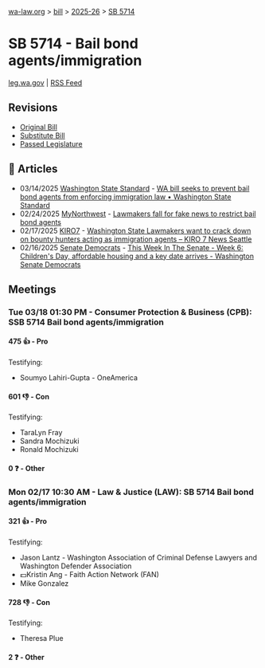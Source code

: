 [wa-law.org](/) > [bill](/bill/) > [2025-26](/bill/2025-26/) > [SB 5714](/bill/2025-26/sb/5714/)

# SB 5714 - Bail bond agents/immigration
[leg.wa.gov](https://app.leg.wa.gov/billsummary?BillNumber=5714&Year=2025&Initiative=false) | [RSS Feed](./rss.xml)

## Revisions
* [Original Bill](1/)
* [Substitute Bill](S/)
* [Passed Legislature](S.PL/)

## 📰 Articles
* 03/14/2025 [Washington State Standard](/org/washington_state_standard/) - [WA bill seeks to prevent bail bond agents from enforcing immigration law • Washington State Standard](https://washingtonstatestandard.com/2025/03/14/washington-bill-seeks-to-prevent-bail-bond-agents-from-enforcing-immigration-law/#:~:text=Senate%20Bill%205714)
* 02/24/2025 [MyNorthwest](/org/mynorthwest/) - [Lawmakers fall for fake news to restrict bail bond agents](https://mynorthwest.com/ktth/ktth-opinion/bail-bond-recovery-agents/4050258#:~:text=Senate%20Bill%205714)
* 02/17/2025 [KIRO7](/org/kiro7/) - [Washington State Lawmakers want to crack down on bounty hunters acting as immigration agents – KIRO 7 News Seattle](https://www.kiro7.com/news/local/washington-state-lawmakers-want-crack-down-bounty-hunters-acting-immigration-agents/DOFVYCZG4VEQPH7YINCE35KZGI/#:~:text=Senate%20Bill%205714)
* 02/16/2025 [Senate Democrats](/org/senate_democrats/) - [This Week In The Senate - Week 6: Children's Day, affordable housing and a key date arrives - Washington Senate Democrats](https://senatedemocrats.wa.gov/blog/2025/02/16/this-week-in-the-senate-week-6-childrens-day-affordable-housing-and-a-key-date-arrives/#:~:text=Senate%20Bill%205714)

## Meetings
### Tue 03/18 01:30 PM - Consumer Protection & Business (CPB): SSB 5714 Bail bond agents/immigration
#### 475 👍 - Pro
Testifying:
* Soumyo Lahiri-Gupta - OneAmerica

#### 601 👎 - Con
Testifying:
* TaraLyn Fray
* Sandra Mochizuki
* Ronald Mochizuki

#### 0 ❓ - Other

### Mon 02/17 10:30 AM - Law & Justice (LAW): SB 5714 Bail bond agents/immigration
#### 321 👍 - Pro
Testifying:
* Jason Lantz - Washington Association of Criminal Defense Lawyers and Washington Defender Association
* 💵Kristin Ang - Faith Action Network (FAN)
* Mike Gonzalez

#### 728 👎 - Con
Testifying:
* Theresa Plue

#### 2 ❓ - Other
